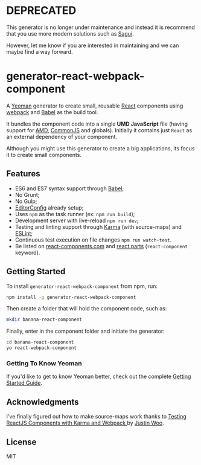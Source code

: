 # DEPRECATED

This generator is no longer under maintenance and instead it is recommend that you use more modern solutions such as [Sagui](https://github.com/saguijs/sagui).

However, let me know if you are interested in maintaining and we can maybe find a way forward.

# generator-react-webpack-component

A [Yeoman](http://yeoman.io) generator to create small, reusable [React](http://facebook.github.io/react/) components using [webpack](http://webpack.github.io/) and [Babel](http://babeljs.io/) as the build tool.

It bundles the component code into a single **UMD JavaScript** file (having support for [AMD](https://github.com/amdjs/amdjs-api/wiki/AMD), [CommonJS](http://wiki.commonjs.org/wiki/CommonJS) and globals). Initially it contains just `React` as an external dependency of your component.

Although you might use this generator to create a big applications, its focus it to create small components.

## Features

* ES6 and ES7 syntax support through [Babel](http://babeljs.io/);
* No Grunt;
* No Gulp;
* [EditorConfig](http://editorconfig.org/) already setup;
* Uses `npm` as the task runner (ex: `npm run build`);
* Development server with live-reload `npm run dev`;
* Testing and linting support through [Karma](http://karma-runner.github.io/) (with source-maps) and [ESLint](http://eslint.org/);
* Continuous test execution on file changes `npm run watch-test`.
* Be listed on [react-components.com](http://react-components.com/) and [react.parts](https://react.parts) (`react-component` keyword).

## Getting Started

To install `generator-react-webpack-component` from npm, run:

```bash
npm install -g generator-react-webpack-component
```

Then create a folder that will hold the component code, such as:

```bash
mkdir banana-react-component
```

Finally, enter in the component folder and initiate the generator:

```bash
cd banana-react-component
yo react-webpack-component
```

### Getting To Know Yeoman

If you'd like to get to know Yeoman better, check out the complete [Getting Started Guide](https://github.com/yeoman/yeoman/wiki/Getting-Started).

## Acknowledgments

I've finally figured out how to make source-maps work thanks to [Testing ReactJS Components with Karma and Webpack ](https://www.codementor.io/reactjs/tutorial/test-reactjs-components-karma-webpack) by [Justin Woo](https://github.com/kimagure).

## License

MIT
